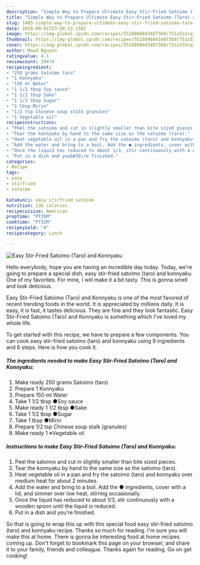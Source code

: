 ```yaml
---
description: "Simple Way to Prepare Ultimate Easy Stir-Fried Satoimo (Taro) and Konnyaku"
title: "Simple Way to Prepare Ultimate Easy Stir-Fried Satoimo (Taro) and Konnyaku"
slug: 1405-simple-way-to-prepare-ultimate-easy-stir-fried-satoimo-taro-and-konnyaku
date: 2020-09-01T23:50:13.150Z
image: https://img-global.cpcdn.com/recipes/5518096843407360/751x532cq70/easy-stir-fried-satoimo-taro-and-konnyaku-recipe-main-photo.jpg
thumbnail: https://img-global.cpcdn.com/recipes/5518096843407360/751x532cq70/easy-stir-fried-satoimo-taro-and-konnyaku-recipe-main-photo.jpg
cover: https://img-global.cpcdn.com/recipes/5518096843407360/751x532cq70/easy-stir-fried-satoimo-taro-and-konnyaku-recipe-main-photo.jpg
author: Maud Nguyen
ratingvalue: 4.1
reviewcount: 29474
recipeingredient:
- "250 grams Satoimo taro"
- "1 Konnyaku"
- "150 ml Water"
- "1 1/2 tbsp Soy sauce"
- "1 1/2 tbsp Sake"
- "1 1/2 tbsp Sugar"
- "1 tbsp Mirin"
- "1/2 tsp Chinese soup stalk granules"
- "1 Vegetable oil"
recipeinstructions:
- "Peel the satoimo and cut in slightly smaller than bite sized pieces."
- "Tear the konnyaku by hand to the same size as the satoimo (taro)."
- "Heat vegetable oil in a pan and fry the satoimo (taro) and konnyaku over medium heat for about 2 minutes."
- "Add the water and bring to a boil. Add the ● ingredients, cover with a lid, and simmer over low heat, stirring occasionally."
- "Once the liquid has reduced to about 1/3, stir continuously with a wooden spoon until the liquid is reduced."
- "Put in a dish and you&#39;re finished."
categories:
- Recipe
tags:
- easy
- stirfried
- satoimo

katakunci: easy stirfried satoimo 
nutrition: 136 calories
recipecuisine: American
preptime: "PT35M"
cooktime: "PT32M"
recipeyield: "4"
recipecategory: Lunch

---
```



![Easy Stir-Fried Satoimo (Taro) and Konnyaku](https://img-global.cpcdn.com/recipes/5518096843407360/751x532cq70/easy-stir-fried-satoimo-taro-and-konnyaku-recipe-main-photo.jpg)

Hello everybody, hope you are having an incredible day today. Today, we're going to prepare a special dish, easy stir-fried satoimo (taro) and konnyaku. One of my favorites. For mine, I will make it a bit tasty. This is gonna smell and look delicious.



Easy Stir-Fried Satoimo (Taro) and Konnyaku is one of the most favored of recent trending foods in the world. It is appreciated by millions daily. It is easy, it is fast, it tastes delicious. They are fine and they look fantastic. Easy Stir-Fried Satoimo (Taro) and Konnyaku is something which I've loved my whole life.


To get started with this recipe, we have to prepare a few components. You can cook easy stir-fried satoimo (taro) and konnyaku using 9 ingredients and 6 steps. Here is how you cook it.

<!--inarticleads1-->

##### The ingredients needed to make Easy Stir-Fried Satoimo (Taro) and Konnyaku:

1. Make ready 250 grams Satoimo (taro)
1. Prepare 1 Konnyaku
1. Prepare 150 ml Water
1. Take 1 1/2 tbsp ●Soy sauce
1. Make ready 1 1/2 tbsp ●Sake
1. Take 1 1/2 tbsp ●Sugar
1. Take 1 tbsp ●Mirin
1. Prepare 1/2 tsp Chinese soup stalk (granules)
1. Make ready 1 ※Vegetable oil




<!--inarticleads2-->

##### Instructions to make Easy Stir-Fried Satoimo (Taro) and Konnyaku:

1. Peel the satoimo and cut in slightly smaller than bite sized pieces.
1. Tear the konnyaku by hand to the same size as the satoimo (taro).
1. Heat vegetable oil in a pan and fry the satoimo (taro) and konnyaku over medium heat for about 2 minutes.
1. Add the water and bring to a boil. Add the ● ingredients, cover with a lid, and simmer over low heat, stirring occasionally.
1. Once the liquid has reduced to about 1/3, stir continuously with a wooden spoon until the liquid is reduced.
1. Put in a dish and you&#39;re finished.




So that is going to wrap this up with this special food easy stir-fried satoimo (taro) and konnyaku recipe. Thanks so much for reading. I'm sure you will make this at home. There is gonna be interesting food at home recipes coming up. Don't forget to bookmark this page on your browser, and share it to your family, friends and colleague. Thanks again for reading. Go on get cooking!
